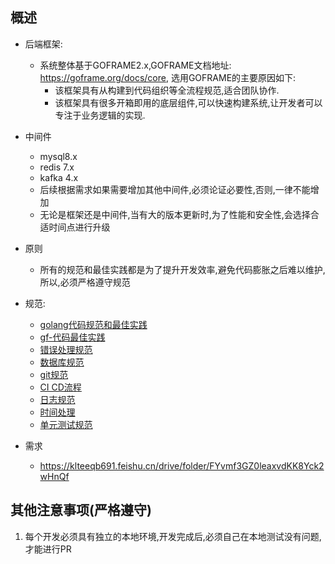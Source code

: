 ## 概述
- 后端框架: 
  - 系统整体基于GOFRAME2.x,GOFRAME文档地址: https://goframe.org/docs/core, 选用GOFRAME的主要原因如下:
    - 该框架具有从构建到代码组织等全流程规范,适合团队协作. 
    - 该框架具有很多开箱即用的底层组件,可以快速构建系统,让开发者可以专注于业务逻辑的实现.
- 中间件
  - mysql8.x
  - redis 7.x
  - kafka 4.x
  - 后续根据需求如果需要增加其他中间件,必须论证必要性,否则,一律不能增加
  - 无论是框架还是中间件,当有大的版本更新时,为了性能和安全性,会选择合适时间点进行升级
- 原则
  - 所有的规范和最佳实践都是为了提升开发效率,避免代码膨胀之后难以维护,所以,必须严格遵守规范
- 规范: 
  - [golang代码规范和最佳实践](docs/golang代码规范和最佳实践.md)
  - [gf-代码最佳实践](docs/gf代码最佳实践.md)
  - [错误处理规范](docs/错误处理规范.md)
  - [数据库规范](docs/数据库规范.md)
  - [git规范](docs/git规范.md)
  - [CI CD流程](docs/CICD流程.md)
  - [日志规范](docs/日志规范.md)
  - [时间处理](docs/时间处理.md)
  - [单元测试规范](docs/单元测试规范.md)

- 需求
  - https://klteeqb691.feishu.cn/drive/folder/FYvmf3GZ0leaxvdKK8Yck2wHnQf
  
## 其他注意事项(严格遵守)
1. 每个开发必须具有独立的本地环境,开发完成后,必须自己在本地测试没有问题,才能进行PR
